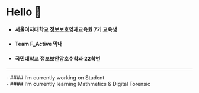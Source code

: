 # Hello 👋

+ #### 서울여자대학교 정보보호영재교육원 7기 교육생
+ #### Team F_Active 막내
+ #### 국민대학교 정보보안암호수학과 22학번
<hr>
- #### I’m currently working on Student
<br>
- #### I’m currently learning Mathmetics & Digital Forensic

<!--
**llist-df/llist-df** is a ✨ _special_ ✨ repository because its `README.md` (this file) appears on your GitHub profile.

Here are some ideas to get you started:

- 👯 I’m looking to collaborate on ...
- 🤔 I’m looking for help with ...
- 💬 Ask me about ...
- 📫 How to reach me: ...
- 😄 Pronouns: ...
- ⚡ Fun fact: ...
-->
